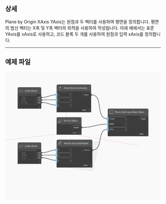 ## 상세
Plane by Origin XAxis YAxis는 원점과 두 벡터를 사용하여 평면을 정의합니다. 평면의 법선 벡터는 X축 및 Y축 벡터의 외적을 사용하여 작성됩니다. 아래 예에서는 표준 YAxis를 xAxis로 사용하고, 코드 블록 두 개를 사용하여 원점과 입력 xAxis를 정의합니다.
___
## 예제 파일

![ByOriginXAxisYAxis](./Autodesk.DesignScript.Geometry.Plane.ByOriginXAxisYAxis_img.jpg)

